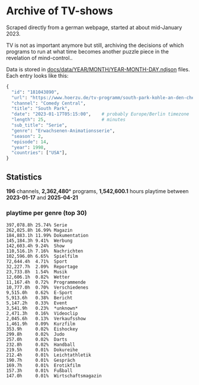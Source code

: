 # Archive of TV-shows

Scraped directly from a german webpage, started at about mid-January 2023.

TV is not as important anymore but still, archiving the decisions of which programs to run at what time
becomes another puzzle piece in the revelation of mind-control.. 

Data is stored in [docs/data/YEAR/MONTH/YEAR-MONTH-DAY.ndjson](docs/data/) files. 
Each entry looks like this:

```python
{
  "id": "181043890", 
  "url": "https://www.hoerzu.de/tv-programm/south-park-kohle-an-den-chefkoch/bid_181043890/", 
  "channel": "Comedy Central", 
  "title": "South Park", 
  "date": "2023-01-17T05:15:00",    # probably Europe/Berlin timezone 
  "length": 25,                     # minutes 
  "sub_title": "Serie", 
  "genre": "Erwachsenen-Animationsserie", 
  "season": 2, 
  "episode": 14, 
  "year": 1998, 
  "countries": ["USA"],
}
```

## Statistics

**196** channels, **2,362,480*** programs, **1,542,600.1** hours playtime between **2023-01-17** and **2025-04-21**


### playtime per genre (top 30)

    397,078.8h 25.74% Serie
    262,025.8h 16.99% Magazin
    184,883.1h 11.99% Dokumentation
    145,184.3h 9.41%  Werbung
    142,603.4h 9.24%  Show
    110,516.1h 7.16%  Nachrichten
    102,596.0h 6.65%  Spielfilm
    72,644.4h  4.71%  Sport
    32,227.7h  2.09%  Reportage
    23,733.8h  1.54%  Musik
    12,606.1h  0.82%  Wetter
    11,167.4h  0.72%  Programmende
    10,777.0h  0.70%  Verschiedenes
    9,515.0h   0.62%  E-Sport
    5,913.6h   0.38%  Bericht
    5,147.2h   0.33%  Event
    3,541.9h   0.23%  *unknown*
    2,471.3h   0.16%  Videoclip
    2,045.6h   0.13%  Verkaufsshow
    1,461.9h   0.09%  Kurzfilm
    353.9h     0.02%  Eishockey
    299.8h     0.02%  Judo
    257.0h     0.02%  Darts
    232.8h     0.02%  Handball
    219.5h     0.01%  Dokureihe
    212.4h     0.01%  Leichtathletik
    190.7h     0.01%  Gespräch
    169.7h     0.01%  Erotikfilm
    157.3h     0.01%  Fußball
    147.0h     0.01%  Wirtschaftsmagazin

